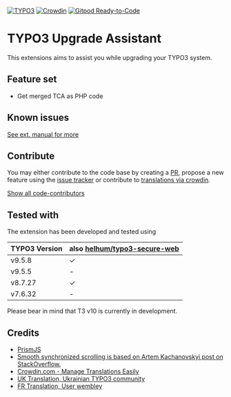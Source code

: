 [![TYPO3](https://img.shields.io/badge/TYPO3-Extension-orange)](https://extensions.typo3.org/extension/ama_t3_upgrade_assistant)
[![Crowdin](https://badges.crowdin.net/typo3-upgrade-assistant/localized.svg)](https://crowdin.com/project/typo3-upgrade-assistant)
[![Gitpod Ready-to-Code](https://img.shields.io/badge/Gitpod-Ready--to--Code-blue?logo=gitpod)](https://gitpod.io/#https://github.com/AMartinNo1/ama_t3_upgrade_assistant)

# TYPO3 Upgrade Assistant

This extensions aims to assist you while upgrading your TYPO3 system.

## Feature set
* Get merged TCA as PHP code

## Known issues

[See ext. manual for more](https://docs.typo3.org/p/amartinno1/ama-t3-upgrade-assistant/master/en-us/)

## Contribute
You may either contribute to the code base by creating a [PR](https://github.com/AMartinNo1/ama_t3_upgrade_assistant/pulls),
propose a new feature using the [issue tracker](https://github.com/AMartinNo1/ama_t3_upgrade_assistant/issues)
or contribute to [translations via crowdin](https://crowdin.com/project/typo3-upgrade-assistant).

[Show all code-contributors](https://github.com/AMartinNo1/ama_t3_upgrade_assistant/graphs/contributors)

## Tested with
The extension has been developed and tested using

| TYPO3 Version | also [helhum/typo3-secure-web](https://github.com/helhum/typo3-secure-web) |
| --- | --- |
| v9.5.8 | &check; |
| v9.5.5  | - |
| v8.7.27 | &check; |
| v7.6.32 | - |

Please bear in mind that T3 v10 is currently in development.

## Credits

* [PrismJS](https://prismjs.com)
* [Smooth synchronized scrolling is based on Artem Kachanovskyi post on StackOverflow.](https://stackoverflow.com/a/41998497)
* [Crowdin.com - Manage Translations Easily](https://crowdin.com)
* [UK Translation, Ukrainian TYPO3 community](https://www.typo3.org.ua/)
* [FR Translation, User wembley](https://crowdin.com/profile/wembley)
